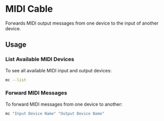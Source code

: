 # MIDI Cable

Forwards MIDI output messages from one device to the input of another device.

## Usage

### List Available MIDI Devices

To see all available MIDI input and output devices:

```bash
mc --list
```

### Forward MIDI Messages

To forward MIDI messages from one device to another:

```bash
mc "Input Device Name" "Output Device Name"
```
